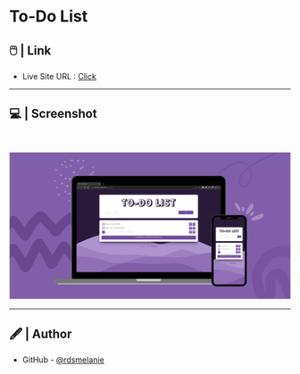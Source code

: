 # To-Do List


## 🖱️ | Link

- Live Site URL : [Click](https://rdsmelanie.github.io/to-do-list)

---

## 💻 | Screenshot

<br>

![IMG](/assets/images/illustration.svg)

---

## 🖋️ | Author

- GitHub - [@rdsmelanie](https://github.com/rdsmelanie)

